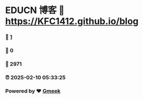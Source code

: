 # EDUCN 博客 :link: https://KFC1412.github.io/blog 
### :page_facing_up: [1](https://KFC1412.github.io/blog/tag.html) 
### :speech_balloon: 0 
### :hibiscus: 2971 
### :alarm_clock: 2025-02-10 05:33:25 
### Powered by :heart: [Gmeek](https://github.com/Meekdai/Gmeek)
